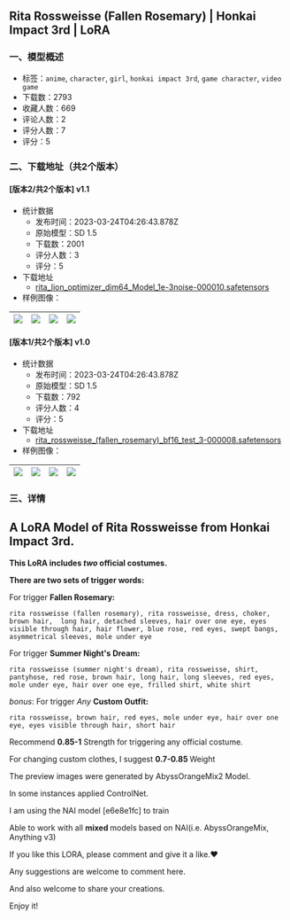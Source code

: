 ## Rita Rossweisse (Fallen Rosemary) | Honkai Impact 3rd | LoRA
### 一、模型概述

- 标签：`anime`, `character`, `girl`, `honkai impact 3rd`, `game character`, `video game`
- 下载数：2793
- 收藏人数：669
- 评论人数：2
- 评分人数：7
- 评分：5

### 二、下载地址（共2个版本）

#### [版本2/共2个版本] v1.1

- 统计数据
  - 发布时间：2023-03-24T04:26:43.878Z
  - 原始模型：SD 1.5
  - 下载数：2001
  - 评分人数：3
  - 评分：5
- 下载地址
  - [rita_lion_optimizer_dim64_Model_1e-3noise-000010.safetensors](https://civitai.com/api/download/models/16807)
- 样例图像：

| <img src="https://image.civitai.com/xG1nkqKTMzGDvpLrqFT7WA/48ae4701-9362-491c-6fc7-b4a71e6dbf00/width=450/169838.jpeg" /> | <img src="https://image.civitai.com/xG1nkqKTMzGDvpLrqFT7WA/eee901f5-a214-4b9f-55e1-de67996f1900/width=450/169837.jpeg" /> | <img src="https://image.civitai.com/xG1nkqKTMzGDvpLrqFT7WA/18040edf-fba7-4437-55af-f0882f8f5900/width=450/169836.jpeg" /> | <img src="https://image.civitai.com/xG1nkqKTMzGDvpLrqFT7WA/8f2be929-8082-4019-7f88-bc5657503000/width=450/169835.jpeg" /> |
| ---- | ---- | ---- | ---- |

#### [版本1/共2个版本] v1.0

- 统计数据
  - 发布时间：2023-03-24T04:26:43.878Z
  - 原始模型：SD 1.5
  - 下载数：792
  - 评分人数：4
  - 评分：5
- 下载地址
  - [rita_rossweisse_(fallen_rosemary)_bf16_test_3-000008.safetensors](https://civitai.com/api/download/models/13865)
- 样例图像：

| <img src="https://image.civitai.com/xG1nkqKTMzGDvpLrqFT7WA/618a10f2-5b5e-4300-a41f-f5c031261300/width=450/134473.jpeg" /> | <img src="https://image.civitai.com/xG1nkqKTMzGDvpLrqFT7WA/04a92145-d7b1-4cd8-4dc2-56d2e5e33b00/width=450/134478.jpeg" /> | <img src="https://image.civitai.com/xG1nkqKTMzGDvpLrqFT7WA/4b824c77-458d-4dcb-db14-9819885e6300/width=450/134477.jpeg" /> | <img src="https://image.civitai.com/xG1nkqKTMzGDvpLrqFT7WA/780bbad8-b688-4a67-8855-cb839eea4000/width=450/134475.jpeg" /> |
| ---- | ---- | ---- | ---- |


### 三、详情
<h2>A LoRA Model of Rita Rossweisse from <strong>Honkai Impact 3rd.</strong></h2><p></p><p><strong>This LoRA includes <em>two </em>official costumes.</strong></p><p><strong>There are two sets of trigger words:</strong></p><p>For trigger <strong>Fallen Rosemary:</strong></p><p><code>rita rossweisse (fallen rosemary), rita rossweisse, dress, choker, brown hair,  long hair, detached sleeves, hair over one eye, eyes visible through hair, hair flower, blue rose, red eyes, swept bangs, asymmetrical sleeves, mole under eye</code></p><p></p><p>For trigger <strong>Summer Night's Dream:</strong></p><p><code>rita rossweisse (summer night's dream), rita rossweisse, shirt, pantyhose, red rose, brown hair, long hair, long sleeves, red eyes, mole under eye, hair over one eye, frilled shirt, white shirt</code></p><p></p><p><em>bonus</em>: For trigger <em>Any </em><strong>Custom Outfit:</strong></p><p><code>rita rossweisse, brown hair, red eyes, mole under eye, hair over one eye, eyes visible through hair, short hair</code></p><p></p><p>Recommend <strong>0.85-1</strong> Strength for triggering any official costume.</p><p>For changing custom clothes, I suggest <strong>0.7-0.85 </strong>Weight</p><p></p><p>The preview images were generated by AbyssOrangeMix2 Model.</p><p>In some instances applied ControlNet.</p><p></p><p>I am using the NAI model [e6e8e1fc] to train</p><p>Able to work with all <strong>mixed </strong>models based on NAI(i.e. AbyssOrangeMix, Anything v3)</p><p></p><p>If you like this LORA, please comment and give it a like.❤️</p><p>Any suggestions are welcome to comment here.</p><p>And also welcome to share your creations.</p><p>Enjoy it!</p>